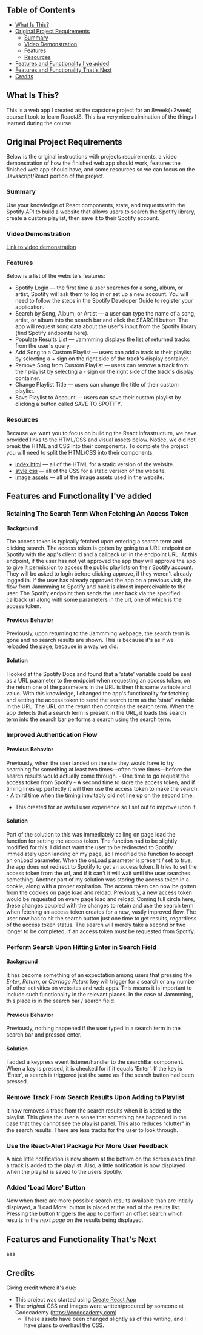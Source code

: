 ## Table of Contents

- [What Is This?](#what-is-this)
- [Original Project Requirements](#original-project-requirements)
  - [Summary](#summary)
  - [Video Demonstration](#video-demonstration)
  - [Features](#features)
  - [Resources](#resources)
- [Features and Functionality I've added](#features-and-functionality-ive-added)
- [Features and Functionality That's Next](#features-and-functionality-thats-next)
- [Credits](#credits)

## What Is This?
  This is a web app I created as the capstone project for an 8week(+2week) course I took to learn ReactJS. This is a very nice culmination of the things I learned during the course.

## Original Project Requirements
Below is the original instructions with projects requirements, a video demonstration of how the finished web app should work, features the finished web app should have, and some resources so we can focus on the Javascript/React portion of the project.
  ### Summary
  Use your knowledge of React components, state, and requests with the Spotify API to build a website that allows users to search the Spotify library, create a custom playlist, then save it to their Spotify account.
  
  ### Video Demonstration
  [Link to video demonstration](https://s3.amazonaws.com/codecademy-content/programs/react/jammming/jammming-demonstration.mp4)
  
  ### Features
  Below is a list of the website's features:
  - Spotify Login — the first time a user searches for a song, album, or artist, Spotify will ask them to log in or set up a new account. You will need to follow the steps in the Spotify Developer Guide to register your application.
  - Search by Song, Album, or Artist — a user can type the name of a song, artist, or album into the search bar and click the SEARCH button. The app will request song data about the user's input from the Spotify library (find Spotify endpoints here).
  - Populate Results List — Jammming displays the list of returned tracks from the user's query.
  - Add Song to a Custom Playlist — users can add a track to their playlist by selecting a + sign on the right side of the track's display container.
  - Remove Song from Custom Playlist — users can remove a track from their playlist by selecting a - sign on the right side of the track's display container.
  - Change Playlist Title — users can change the title of their custom playlist.
  - Save Playlist to Account — users can save their custom playlist by clicking a button called SAVE TO SPOTIFY.

  ### Resources
  Because we want you to focus on building the React infrastructure, we have provided links to the HTML/CSS and visual assets below. Notice, we did not break the HTML and CSS into their components. To complete the project you will need to split the HTML/CSS into their components.
  - [index.html](https://s3.amazonaws.com/codecademy-content/programs/react/jammming/static-html-css/indexHtml.txt) — all of the HTML for a static version of the website.
  - [style.css](https://s3.amazonaws.com/codecademy-content/programs/react/jammming/static-html-css/indexCss.txt) — all of the CSS for a static version of the website.
  - [image assets](https://s3.amazonaws.com/codecademy-content/programs/react/jammming/image_assets.zip) — all of the image assets used in the website.
  
## Features and Functionality I've added
  ### Retaining The Search Term When Fetching An Access Token
   #### Background
   The access token is typically fetched upon entering a search term and clicking search. The access token is gotten by going to a URL endpoint on Spotify with the app's client id and a callback url in the endpoint URL. At this endpoint, if the user has not yet approved the app they will approve the app to give it permission to access the public playlists on their Spotify account. They will be asked to login before clicking approve, if they weren't already logged in. If the user has already approved the app on a previous visit, the flow from Jammming to Spotify and back is almost imperceivable to the user. The Spotify endpoint then sends the user back via the specified callback url along with some parameters in the url, one of which is the access token.
   #### Previous Behavior
   Previously, upon returning to the Jammming webpage, the search term is gone and no search results are shown. This is because it's as if we reloaded the page, because in a way we did.
   #### Solution
   I looked at the Spotify Docs and found that a 'state' variable could be sent as a URL parameter to the endpoint when requesting an access token, on the return one of the parameters in the URL is then this same variable and value. With this knowledge, I changed the app's functionality for fetching and setting the access token to send the search term as the 'state' variable in the URL. The URL on the return then contains the search term. When the app detects that a search term is present in the URL, it loads this search term into the search bar performs a search using the search term.
    
 
  ### Improved Authentication Flow
  #### Previous Behavior
  Previously, when the user landed on the site they would have to try searching for something at least two times—often three times—before the search results would actually come through.
    - One time to go request the access token from Spotify
    - A second time to store the access token, and if timing lines up perfectly it will then use the access token to make the search
    - A third time when the timing inevitably did not line up on the second time.
  - This created for an awful user experience so I set out to improve upon it.
  #### Solution
  Part of the solution to this was immediately calling on page load the function for setting the access token.  The function had to be slightly modified for this. I did not want the user to be redirected to Spotify immediately upon landing on my page, so I modified the function to accept an onLoad parameter. When the onLoad parameter is present / set to true, the app does not redirect to Spotify to get an access token. It tries to set the access token from the url, and if it can't it will wait until the user searches something. Another part of my solution was storing the access token in a cookie, along with a proper expiration. The access token can now be gotten from the cookies on page load and reload. Previously, a new access token would be requested on every page load and reload. Coming full circle here, these changes coupled with the changes to retain and use the search term when fetching an access token creates for a new, vastly improved flow.  The user now has to hit the search button just one time to get results, regardless of the access token status. The search will merely take a second or two longer to be completed, if an access token must be requested from Spotify.
   
  
 ### Perform Search Upon Hitting Enter in Search Field
 #### Background
 It has become something of an expectation among users that pressing the _Enter_, _Return_, or _Carriage Return_ key will trigger for a search or any number of other activities on websites and web apps. This means it is important to include such functionality in the relevant places. In the case of Jammming, this place is in the search bar / search field.
 #### Previous Behavior
 Previously, nothing happened if the user typed in a search term in the search bar and pressed enter.
 #### Solution
 I added a keypress event listener/handler to the searchBar component. When a key is pressed, it is checked for if it equals 'Enter'. If the key is 'Enter', a search is triggered just the same as if the search button had been pressed.


 ### Remove Track From Search Results Upon Adding to Playlist
 It now removes a track from the search results when it is added to the playlist. This gives the user a sense that something has happened in the case that they cannot see the playlist panel.  This also reduces "clutter" in the search results. There are less tracks for the user to look through.
 
 
 ### Use the React-Alert Package For More User Feedback
 A nice little notification is now shown at the bottom on the screen each time a track is added to the playlist.  Also, a little notification is now displayed when the playlist is saved to the users Spotify.
 
 
 ### Added 'Load More' Button
 Now when there are more possible search results available than are intially displayed, a 'Load More' button is placed at the end of the results list. Pressing the button triggers the app to perform an offset search which results in the _next page_ on the results being displayed.
 

## Features and Functionality That's Next
  aaa

## Credits
  Giving credit where it's due:
  - This project was started using [Create React App](https://github.com/facebookincubator/create-react-app)
  - The _original_ CSS and images were written/procured by someone at Codecademy (https://codecademy.com)
    - These assets have been changed slightly as of this writing, and I have plans to overhaul the CSS.

